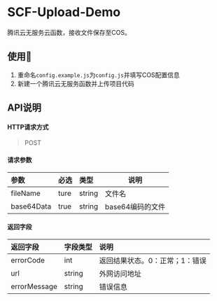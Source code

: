 # SCF-Upload-Demo
腾讯云无服务云函数，接收文件保存至COS。

## 使用
1. 重命名`config.example.js`为`config.js`并填写COS配置信息
2. 新建一个腾讯云无服务函数并上传项目代码

## API说明

#### HTTP请求方式
> POST

#### 请求参数
|参数|必选|类型|说明|
|:----- |:-------|:-----|----- |
|fileName |ture |string |文件名 |
|base64Data |true |string |base64编码的文件 |

#### 返回字段
|返回字段|字段类型|说明 |
|:----- |:------|:----------------------------- |
|errorCode |int |返回结果状态。0：正常；1：错误 |
|url |string |外网访问地址 |
|errorMessage |string | 错误信息 |
